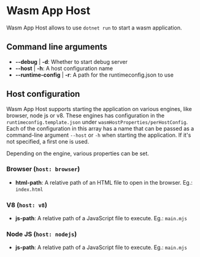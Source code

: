 # Wasm App Host

Wasm App Host allows to use `dotnet run` to start a wasm application.

## Command line arguments

- **--debug** | **-d**: Whether to start debug server
- **--host** | **-h**: A host configuration name
- **--runtime-config** | **-r**: A path for the runtimeconfig.json to use

## Host configuration

Wasm App Host supports starting the application on various engines, like browser, node js or v8. These engines has configuration in the `runtimeconfig.template.json` under `wasmHostProperties/perHostConfig`. Each of the configuration in this array has a name that can be passed as a command-line argument `--host` or `-h` when starting the application. If it's not specified, a first one is used. 

Depending on the engine, various properties can be set. 

### Browser (`host: browser`)

- **html-path**: A relative path of an HTML file to open in the browser. Eg.: `index.html`

### V8 (`host: v8`)

- **js-path**: A relative path of a JavaScript file to execute. Eg.: `main.mjs`

### Node JS (`host: nodejs`)

- **js-path**: A relative path of a JavaScript file to execute. Eg.: `main.mjs`

